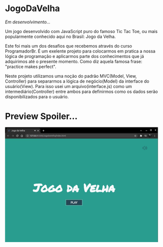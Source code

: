 # JogoDaVelha

<em>Em desenvolvimento...</em>

Um jogo desenvolvido com JavaScript puro do famoso Tic Tac Toe, ou mais popularmente conhecido aqui no Brasil: Jogo da Velha.

Este foi mais um dos desafios que recebemos através do curso ProgramadorBr. É um exelente projeto para colocarmos em pratica a nossa lógica de programação e aplicarmos parte dos conhecimentos que já adquirimos até o presente momento. Como diz aquela famosa frase: "practice makes perfect".

Neste projeto utilizamos uma noção do padrão MVC(Model, View, Controller) para separarmos a lógica de negócio(Model) da interface do usuário(View). Para isso usei um arquivo(interface.js) como um intermediário(Controller) entre ambos para definirmos como os dados serão disponibilizados para o usuário.

# Preview Spoiler...

<img src="./assets/img/preview.webp">